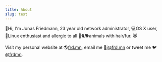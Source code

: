 ```yaml
---
title: About
slug: test
---
```


<span class="emoji">🙌</span>Hi, I'm Jonas Friedmann, 23 year old network administrator, <span class="emoji">💻</span>OS X user, <span class="emoji">🐧</span>Linux enthusiast and allergic to all <span class="emoji">🐁🐈🐕</span>animals with hair/fur. <span class="emoji">😿</span>

Visit my personal website at <span class="emoji">🌎</span>[frd.mn](http://frd.mn), email me <span class="emoji">💌</span>[j@frd.mn](mailto:j@frd.mn) or tweet me <span class="emoji">🐦</span>[@frdmn](http://twitter.com/frdmn).
